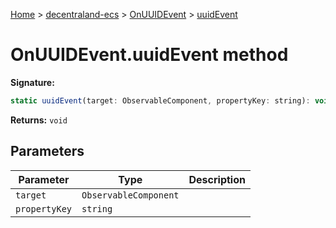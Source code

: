 [Home](./index) &gt; [decentraland-ecs](./decentraland-ecs.md) &gt; [OnUUIDEvent](./decentraland-ecs.onuuidevent.md) &gt; [uuidEvent](./decentraland-ecs.onuuidevent.uuidevent.md)

# OnUUIDEvent.uuidEvent method


**Signature:**
```javascript
static uuidEvent(target: ObservableComponent, propertyKey: string): void;
```
**Returns:** `void`

## Parameters

|  Parameter | Type | Description |
|  --- | --- | --- |
|  `target` | `ObservableComponent` |  |
|  `propertyKey` | `string` |  |

